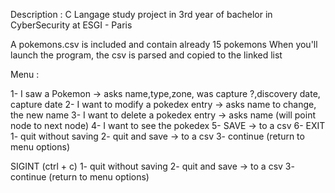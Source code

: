 Description :
C Langage study project in 3rd year of bachelor in CyberSecurity at ESGI - Paris

A pokemons.csv is included and contain already 15 pokemons
When you'll launch the program, the csv is parsed and copied to the linked list 

Menu :

1- I saw a Pokemon -> asks name,type,zone, was capture ?,discovery date, capture date
2- I want to modify a pokedex entry -> asks name to change, the new name
3- I want to delete a pokedex entry -> asks name (will point node to next node)
4- I want to see the pokedex
5- SAVE -> to a csv
6- EXIT
 1- quit without saving
 2- quit and save -> to a csv
 3- continue (return to menu options)

SIGINT (ctrl + c)
1- quit without saving
2- quit and save -> to a csv
3- continue (return to menu options)


